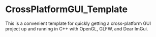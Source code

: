 # CrossPlatformGUI_Template

This is a convenient template for quickly getting a cross-platform GUI project up and running in C++ with OpenGL, GLFW, and Dear ImGui.
